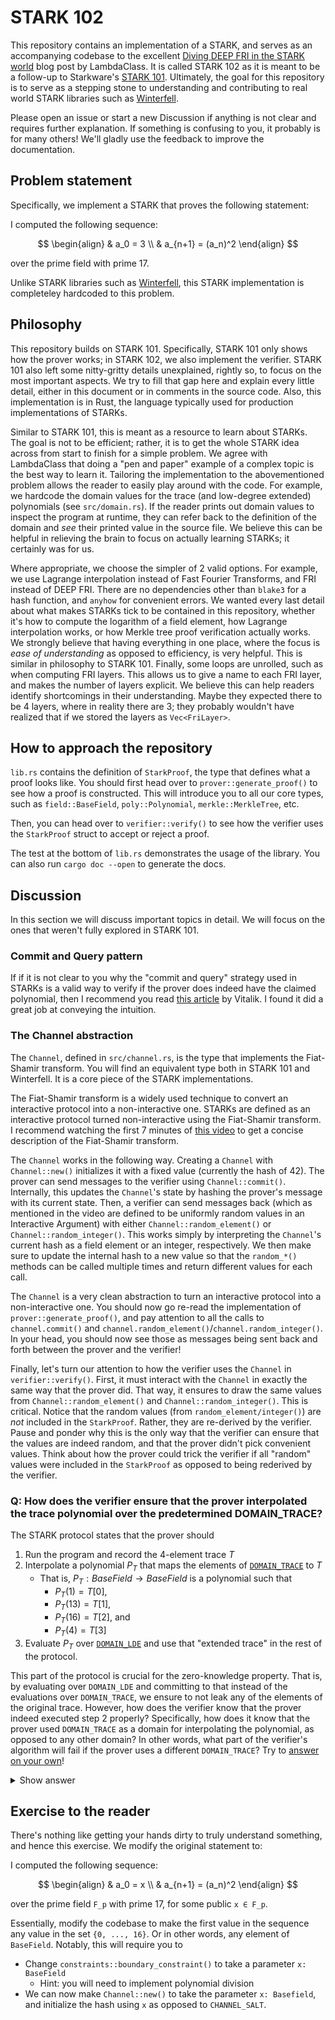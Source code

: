# STARK 102

This repository contains an implementation of a STARK, and serves as an accompanying codebase to the excellent [Diving DEEP FRI in the STARK world](https://blog.lambdaclass.com/diving-deep-fri/) blog post by LambdaClass. It is called STARK 102 as it is meant to be a follow-up to Starkware's [STARK 101](https://starkware.co/stark-101/). Ultimately, the goal for this repository is to serve as a stepping stone to understanding and contributing to real world STARK libraries such as [Winterfell](https://github.com/facebook/winterfell).

Please open an issue or start a new Discussion if anything is not clear and requires further explanation. If something is confusing to you, it probably is for many others! We'll gladly use the feedback to improve the documentation.

## Problem statement 

Specifically, we implement a STARK that proves the following statement:

I computed the following sequence:

$$
\begin{align}
& a_0 = 3           \\
& a_{n+1} = (a_n)^2 
\end{align}
$$

over the prime field with prime 17. 

Unlike STARK libraries such as [Winterfell](https://github.com/facebook/winterfell), this STARK implementation is completeley hardcoded to this problem.

## Philosophy

This repository builds on STARK 101. Specifically, STARK 101 only shows how the prover works; in STARK 102, we also implement the verifier. STARK 101 also left some nitty-gritty details unexplained, rightly so, to focus on the most important aspects. We try to fill that gap here and explain every little detail, either in this document or in comments in the source code. Also, this implementation is in Rust, the language typically used for production implementations of STARKs.

Similar to STARK 101, this is meant as a resource to learn about STARKs. The goal is not to be efficient; rather, it is to get the whole STARK idea across from start to finish for a simple problem. We agree with LambdaClass that doing a "pen and paper" example of a complex topic is the best way to learn it. Tailoring the implementation to the abovementioned problem allows the reader to easily play around with the code. For example, we hardcode the domain values for the trace (and low-degree extended) polynomials (see `src/domain.rs`). If the reader prints out domain values to inspect the program at runtime, they can refer back to the definition of the domain and *see* their printed value in the source file. We believe this can be helpful in relieving the brain to focus on actually learning STARKs; it certainly was for us.

Where appropriate, we choose the simpler of 2 valid options. For example, we use Lagrange interpolation instead of Fast Fourier Transforms, and FRI instead of DEEP FRI. There are no dependencies other than `blake3` for a hash function, and `anyhow` for convenient errors. We wanted every last detail about what makes STARKs tick to be contained in this repository, whether it's how to compute the logarithm of a field element, how Lagrange interpolation works, or how Merkle tree proof verification actually works. We strongly believe that having everything in one place, where the focus is *ease of understanding* as opposed to efficiency, is very helpful. This is similar in philosophy to STARK 101. Finally, some loops are unrolled, such as when computing FRI layers. This allows us to give a name to each FRI layer, and makes the number of layers explicit. We believe this can help readers identify shortcomings in their understanding. Maybe they expected there to be 4 layers, where in reality there are 3; they probably wouldn't have realized that if we stored the layers as `Vec<FriLayer>`.

## How to approach the repository
`lib.rs` contains the definition of `StarkProof`, the type that defines what a proof looks like. You should first head over to `prover::generate_proof()` to see how a proof is constructed. This will introduce you to all our core types, such as `field::BaseField`, `poly::Polynomial`, `merkle::MerkleTree`, etc.

Then, you can head over to `verifier::verify()` to see how the verifier uses the `StarkProof` struct to accept or reject a proof.

The test at the bottom of `lib.rs` demonstrates the usage of the library. You can also run `cargo doc --open` to generate the docs.

## Discussion
In this section we will discuss important topics in detail. We will focus on the ones that weren't fully explored in STARK 101.

### Commit and Query pattern
If if it is not clear to you why the "commit and query" strategy used in STARKs is a valid way to verify if the prover does indeed have the claimed polynomial, then I recommend you read [this article](https://vitalik.ca/general/2017/11/09/starks_part_1.html) by Vitalik. I found it did a great job at conveying the intuition.

### The Channel abstraction
The `Channel`, defined in `src/channel.rs`, is the type that implements the Fiat-Shamir transform. You will find an equivalent type both in STARK 101 and Winterfell. It is a core piece of the STARK implementations.

The Fiat-Shamir transform is a widely used technique to convert an interactive protocol into a non-interactive one. STARKs are defined as an interactive protocol turned non-interactive using the Fiat-Shamir transform. I recommend watching the first 7 minutes of [this video](https://youtu.be/9cagVtYstyY?si=85sINdOOvwxhTRio) to get a concise description of the Fiat-Shamir transform.

The `Channel` works in the following way. Creating a `Channel` with `Channel::new()` initializes it with a fixed value (currently the hash of 42). The prover can send messages to the verifier using `Channel::commit()`. Internally, this updates the `Channel`'s state by hashing the prover's message with its current state. Then, a verifier can send messages back (which as mentioned in the video are defined to be uniformly random values in an Interactive Argument) with either `Channel::random_element()` or `Channel::random_integer()`. This works simply by interpreting the `Channel`'s current hash as a field element or an integer, respectively. We then make sure to update the internal hash to a new value so that the `random_*()` methods can be called multiple times and return different values for each call.

The `Channel` is a very clean abstraction to turn an interactive protocol into a non-interactive one. You should now go re-read the implementation of `prover::generate_proof()`, and pay attention to all the calls to `channel.commit()` and `channel.random_element()`/`channel.random_integer()`. In your head, you should now see those as messages being sent back and forth between the prover and the verifier!

Finally, let's turn our attention to how the verifier uses the `Channel` in `verifier::verify()`. First, it must interact with the `Channel` in exactly the same way that the prover did. That way, it ensures to draw the same values from `Channel::random_element()` and `Channel::random_integer()`. This is critical. Notice that the random values (from `random_element/integer()`) are *not* included in the `StarkProof`. Rather, they are re-derived by the verifier. Pause and ponder why this is the only way that the verifier can ensure that the values are indeed random, and that the prover didn't pick convenient values. Think about how the prover could trick the verifier if all "random" values were included in the `StarkProof` as opposed to being rederived by the verifier.

### Q: How does the verifier ensure that the prover interpolated the trace polynomial over the predetermined DOMAIN_TRACE?

The STARK protocol states that the prover should

1. Run the program and record the 4-element trace $T$
2. Interpolate a polynomial $P_T$ that maps the elements of [`DOMAIN_TRACE`](https://github.com/plafer/stark-102/blob/d56243a1d37f398d417c656a9723d1e21e5f7ff3/src/domain.rs#L8) to $T$
    + That is, $P_T: BaseField \rightarrow BaseField$ is a polynomial such that 
        + $P_T(1) = T[0]$, 
        + $P_T(13) = T[1]$,
        + $P_T(16) = T[2]$, and 
        + $P_T(4) = T[3]$
3. Evaluate $P_T$ over [`DOMAIN_LDE`](https://github.com/plafer/stark-102/blob/d56243a1d37f398d417c656a9723d1e21e5f7ff3/src/domain.rs#L44-L55) and use that "extended trace" in the rest of the protocol.

This part of the protocol is crucial for the zero-knowledge property. That is, by evaluating over `DOMAIN_LDE` and committing to that instead of the evaluations over `DOMAIN_TRACE`, we ensure to not leak any of the elements of the original trace. However, how does the verifier know that the prover indeed executed step 2 properly? Specifically, how does it know that the prover used `DOMAIN_TRACE` as a domain for interpolating the polynomial, as opposed to any other domain? In other words, what part of the verifier's algorithm will fail if the prover uses a different `DOMAIN_TRACE`? Try to [answer on your own](https://terrytao.wordpress.com/career-advice/ask-yourself-dumb-questions-and-answer-them/)!

<details>
<summary>Show answer</summary>

The key is to realize that the original domain is encoded in the boundary and transition constraints. As a reminder,

+ **boundary constraint:** $C_1(x) = \frac{P_T(x) - 3}{x - \texttt{DOMAIN\\_TRACE}[0]}$ is a polynomial

+ **transition constraint:** $C_2(x) = \frac{P_T(gx) - P_T(x)}{(x - \text{DOMAIN\_TRACE}[0])(x - \text{DOMAIN\_TRACE}[1])(x - \mathrm{DOMAIN_TRACE}[2])}$ is a polynomial

So what will go wrong if the prover interpolated $P_T$ over a different domain? Let's focus on the boundary constraint for the argument; the transition constraint will fail for exactly the same reason.

Well, this other polynomial (call it $H_T$) will have totally different coefficients, and will have different zeros of $P_T$. And it will almost certainly not evaluate to 0 when evaluated at `DOMAIN_TRACE[0]`, and hence $C_1(x)$ will *not* be a polynomial (why this is true is explained in STARK 101). If for the purpose of this discussion we take for granted that FRI will fail if $C_1(x)$ is not a polynomial, then verification will fail.

**Follow-up question**: Can you identify *how* FRI will fail when you feed in a $C_1(x)$ which is not a polynomial?

</details>

## Exercise to the reader
There's nothing like getting your hands dirty to truly understand something, and hence this exercise. We modify the original statement to:

I computed the following sequence:

$$
\begin{align}
& a_0 = x            \\
& a_{n+1} = (a_n)^2  
\end{align}
$$

over the prime field `F_p` with prime 17, for some public `x ∈ F_p`.

Essentially, modify the codebase to make the first value in the sequence any value in the set `{0, ..., 16}`. Or in other words, any element of `BaseField`. Notably, this will require you to
+ Change `constraints::boundary_constraint()` to take a parameter `x: BaseField`
    + Hint: you will need to implement polynomial division
+ We can now make `Channel::new()` to take the parameter `x: Basefield`, and initialize the hash using `x` as opposed to `CHANNEL_SALT`.
